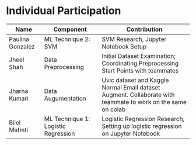 # Individual Participation

| Name             | Component                              | Contribution                                                                          |
| ---------------- | -------------------------------------- | ------------------------------------------------------------------------------------- |
| Paulina Gonzalez | ML Technique 2: SVM                    | SVM Research, Jupyter Notebook Setup                                                  |
| Jheel Shah       | Data Preprocessing                     | Initial Dataset Examination; Coordinating Preprocessing Start Points with teammates   |
| Jharna Kumari  | Data Augumentation                       | Uvic dataset and Kaggle Normal Email dataset Augment. Collaborate with teammate to work on the same on colab  |
| Bilel Matmti     | ML Technique 1: Logistic Regression    | Logistic Regression Research, Setting up logistic regression on Jupyter Notebook      |                  
